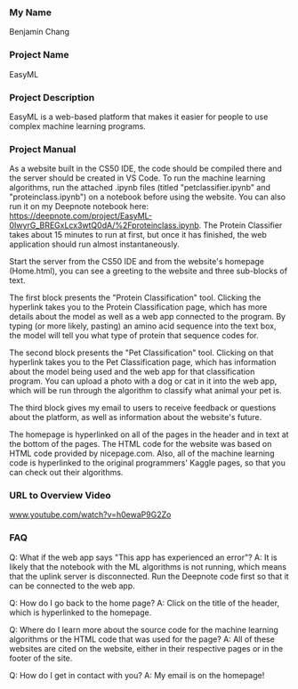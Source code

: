 ### My Name

Benjamin Chang

### Project Name

EasyML

### Project Description

EasyML is a web-based platform that makes it easier for people to use complex machine learning programs.

### Project Manual

As a website built in the CS50 IDE, the code should be compiled there and the server should be created in VS Code. To run the machine learning algorithms, run the attached .ipynb files (titled "petclassifier.ipynb" and "proteinclass.ipynb") on a notebook before using the website. You can also run it on my Deepnote notebook here: https://deepnote.com/project/EasyML-0IwyrG_BREGxLcx3wtQ0dA/%2Fproteinclass.ipynb. The Protein Classifier takes about 15 minutes to run at first, but once it has finished, the web application should run almost instantaneously.

Start the server from the CS50 IDE and from the website's homepage (Home.html), you can see a greeting to the website and three sub-blocks of text.

The first block presents the "Protein Classification" tool. Clicking the hyperlink takes you to the Protein Classification page, which has more details about the model as well as a web app connected to the program. By typing (or more likely, pasting) an amino acid sequence into the text box, the model will tell you what type of protein that sequence codes for.

The second block presents the "Pet Classification" tool. Clicking on that hyperlink takes you to the Pet Classification page, which has information about the model being used and the web app for that classification program. You can upload a photo with a dog or cat in it into the web app, which will be run through the algorithm to classify what animal your pet is.

The third block gives my email to users to receive feedback or questions about the platform, as well as information about the website's future.

The homepage is hyperlinked on all of the pages in the header and in text at the bottom of the pages. The HTML code for the website was based on HTML code provided by nicepage.com. Also, all of the machine learning code is hyperlinked to the original programmers' Kaggle pages, so that you can check out their algorithms.

### URL to Overview Video

www.youtube.com/watch?v=h0ewaP9G2Zo

### FAQ

Q: What if the web app says "This app has experienced an error"?
A: It is likely that the notebook with the ML algorithms is not running, which means that the uplink server is disconnected. Run the Deepnote code first so that it can be connected to the web app.

Q: How do I go back to the home page?
A: Click on the title of the header, which is hyperlinked to the homepage.

Q: Where do I learn more about the source code for the machine learning algorithms or the HTML code that was used for the page?
A: All of these websites are cited on the website, either in their respective pages or in the footer of the site.

Q: How do I get in contact with you?
A: My email is on the homepage!